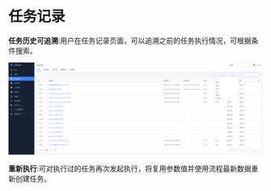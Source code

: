 # 任务记录 

**任务历史可追溯**:用户在任务记录页面，可以追溯之前的任务执行情况，可根据条件搜索。

![任务记录](../assets/image-20220915155558408.png)

**重新执行**:可对执行过的任务再次发起执行，将复⽤参数值并使⽤流程最新数据重新创建任务。